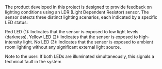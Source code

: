 The product developed in this project is designed to provide feedback on lighting conditions using an LDR (Light Dependent Resistor) sensor.
The sensor detects three distinct lighting scenarios, each indicated by a specific LED status:

Red LED (1): Indicates that the sensor is exposed to low light levels (darkness).
Yellow LED (2): Indicates that the sensor is exposed to high-intensity light.
No LED (3): Indicates that the sensor is exposed to ambient room lighting without any significant external light source.

Note to the user: If both LEDs are illuminated simultaneously, this signals a technical fault in the system.
